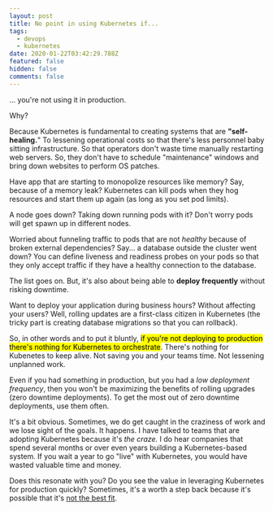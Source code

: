 ```yaml
---
layout: post
title: No point in using Kubernetes if...
tags:
  - devops
  - kubernetes
date: 2020-01-22T03:42:29.788Z
featured: false
hidden: false
comments: false
---
```

... you're not using it in production. 

<!--more-->

Why?

Because Kubernetes is fundamental to creating systems that are **"self-healing.**" To lessening operational costs so that there's less personnel baby sitting infrastructure. So that operators don't waste time manually restarting web servers. So, they don't have to schedule "maintenance" windows and bring down websites to perform OS patches.

Have app that are starting to monopolize resources like memory? Say, because of a memory leak? Kubernetes can kill pods when they hog resources and start them up again (as long as you set pod limits).

A node goes down? Taking down running pods with it? Don't worry pods will get spawn up in different nodes. 

Worried about funneling traffic to pods that are not *healthy* because of broken external dependencies? Say... a database outside the cluster went down? You can define liveness and readiness probes on your pods so that they only accept traffic if they have a healthy connection to the database.

The list goes on. But, it's also about being able to **deploy frequently** without risking downtime.

Want to deploy your application during business hours? Without affecting your users? Well, rolling updates are a first-class citizen in Kubernetes (the tricky part is creating database migrations so that you can rollback).

So, in other words and to put it bluntly, <mark>if you're not deploying to production there's nothing for Kubernetes to orchestrate</mark>. There's nothing for Kubenetes to keep alive. Not saving you and your teams time. Not lessening unplanned work.

Even if you had something in production, but you had a *low deployment frequency*, then you won't be maximizing the benefits of rolling upgrades (zero downtime deployments). To get the most out of zero downtime deployments, use them often.

It's a bit obvious. Sometimes, we do get caught in the craziness of work and we lose sight of the goals. It happens. I have talked to teams that are adopting Kubernetes because it's *the craze.* I do hear companies that spend several months or over even years building a Kubernetes-based system. If you wait a year to go "live" with Kubernetes, you would have wasted valuable time and money.

Does this resonate with you? Do you see the value in leveraging Kubernetes for production quickly? Sometimes, it's a worth a step back because it's possible that it's [not the best fit](https://gaunacode.com/taking-a-lamborghini-through-a-sidewalk).
